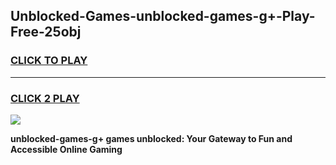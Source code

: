 
## Unblocked-Games-unblocked-games-g+-Play-Free-25obj
<h3>
<a href="https://premium76.site?title=unblocked-games-g+&ref=18A">CLICK TO PLAY</a></h3>
<hr>

<h3>
<a href="https://premium76.site?title=unblocked-games-g+&ref=18A">CLICK 2 PLAY</a>
  
</h3>

<a href="https://premium76.site?title=unblocked-games-g+&ref=18A"><img src="https://clearcache.store/games.png"></a>


**unblocked-games-g+ games unblocked: Your Gateway to Fun and Accessible Online Gaming**
